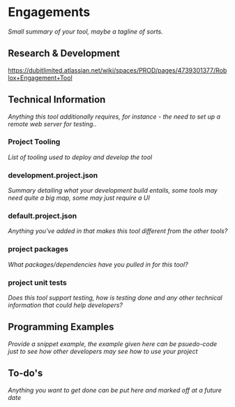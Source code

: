 # Engagements
*Small summary of your tool, maybe a tagline of sorts.*

## Research & Development
https://dubitlimited.atlassian.net/wiki/spaces/PROD/pages/4739301377/Roblox+Engagement+Tool

## Technical Information
*Anything this tool additionally requires, for instance - the need to set up a remote web server for testing..*

### Project Tooling
*List of tooling used to deploy and develop the tool*

### development.project.json
*Summary detailing what your development build entails, some tools may need quite a big map, some may just require a UI*

### default.project.json
*Anything you've added in that makes this tool different from the other tools?*

### project packages
*What packages/dependencies have you pulled in for this tool?*

### project unit tests
*Does this tool support testing, how is testing done and any other technical information that could help developers?*

## Programming Examples
*Provide a snippet example, the example given here can be psuedo-code just to see how other developers may see how to use your project*

## To-do's
*Anything you want to get done can be put here and marked off at a future date*
